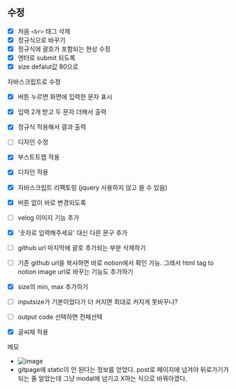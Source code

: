 ## 수정

- [x] 처음 `<br>` 태그 삭제
- [x] 정규식으로 바꾸기
- [x] 정규식에 괄호가 포함되는 현상 수정
- [x] 엔터로 submit 되도록
- [x] size defalut값 80으로

자바스크립트로 수정

- [x] 버튼 누르면 화면에 입력한 문자 표시
- [x] 입력 2개 받고 두 문자 더해서 출력
- [x] 정규식 적용해서 결과 출력
- [ ] 디자인 수정

- [x] 부스트트랩 적용
- [x] 디자인 적용
- [x] 자바스크립트 리팩토링 (jquery 사용하지 않고 쓸 수 있음)
- [x] 버튼 없이 바로 변경되도록
- [ ] velog 이미지 기능 추가
- [x] '숫자로 입력해주세요' 대신 다른 문구 추가
- [ ] github url 마지막에 괄호 추가되는 부분 삭제하기
- [ ] 기존 github url을 복사하면 바로 notion에서 확인 가능. 그래서 html tag to notion image url로 바꾸는 기능도 추가하기
- [x] size의 min, max 추가하기
- [ ] inputsize가 기본이었다가 더 커지면 최대로 커지게 못바꾸나?
- [ ] output code 선택하면 전체선택
- [x] 글씨체 적용


메모

- ![image](https://github.com/user-attachments/assets/21b9e306-21cb-46f9-98ac-0f94bf9d4629) 
- gitpage에 static이 안 된다는 정보를 얻었다. post로 페이지에 넘겨야 뒤로가기가 되는 줄 알았는데 그냥 modal에 넘기고 X하는 식으로 바꿔야겠다.
